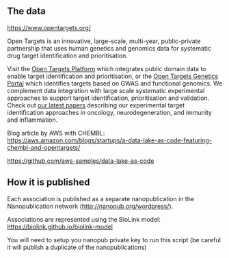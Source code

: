 ## The data

https://www.opentargets.org/

Open Targets is an innovative, large-scale, multi-year, public-private partnership that uses human genetics and genomics data for systematic drug target identification and prioritisation.

Visit the [Open Targets Platform](https://www.targetvalidation.org/) which integrates public domain data to enable target identification and prioritisation, or the [Open Targets Genetics Portal](https://genetics.opentargets.org/) which identifies targets based on GWAS and functional genomics. We complement data integration with large scale systematic experimental approaches to support target identification, prioritisation and validation. Check out [our latest papers](https://www.opentargets.org/publications) describing our experimental target identification approaches in oncology, neurodegeneration, and immunity and inflammation.


Blog article by AWS with CHEMBL: https://aws.amazon.com/blogs/startups/a-data-lake-as-code-featuring-chembl-and-opentargets/

https://github.com/aws-samples/data-lake-as-code


## How it is published

Each association is published as a separate nanopublication in the Nanopublication network (http://nanopub.org/wordpress/). 

Associations are represented using the BioLink model: https://biolink.github.io/biolink-model

You will need to setup you nanopub private key to run this script (be careful it will publish a duplicate of the nanopublications)